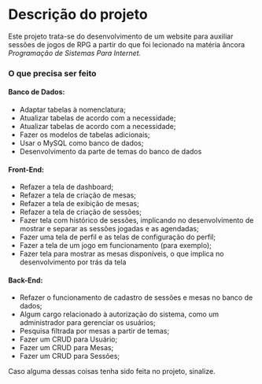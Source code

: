 <h1>Descrição do projeto</h1>
<p>Este projeto trata-se do desenvolvimento de um website para auxiliar sessões de jogos de RPG a partir do que foi lecionado na matéria âncora <i>Programação de Sistemas Para Internet.</i></p>

<h3>O que precisa ser feito</h3>
<h4>Banco de Dados:</h4>
<ul> 
  <li>Adaptar tabelas à nomenclatura;</li>
  <li>Atualizar tabelas de acordo com a necessidade;</li>
  <li>Atualizar tabelas de acordo com a necessidade;</li>
  <li>Fazer os modelos de tabelas adicionais;</li>
  <li>Usar o MySQL como banco de dados;</li>
   <li>Desenvolvimento da parte de temas do banco de dados</li>
</ul>
<h4>Front-End:</h4>
<ul>
  <li>Refazer a tela de dashboard;</li>
  <li>Refazer a tela de criação de mesas;</li>
  <li>Refazer a tela de exibição de mesas;</li>
  <li>Refazer a tela de criação de sessões;</li>
  <li>Fazer tela com histórico de sessões, implicando no desenvolvimento de mostrar e separar as sessões jogadas e as agendadas;</li>
  <li>Fazer uma tela de perfil e as telas de configuração do perfil;</li>
  <li>Fazer a tela de um jogo em funcionamento (para exemplo);</li>
  <li>Fazer tela para mostrar as mesas disponíveis, o que implica no desenvolvimento por trás da tela</li>
</ul>
<h4>Back-End:</h4>
<ul>
  <li>Refazer o funcionamento de cadastro de sessões e mesas no banco de dados;</li>
  <li>Algum cargo relacionado à autorização do sistema, como um administrador para gerenciar os usuários;</li>
  <li>Pesquisa filtrada por mesas a partir de temas;</li>
  <li>Fazer um CRUD para Usuário;</li>
  <li>Fazer um CRUD para Mesas;</li>
  <li>Fazer um CRUD para Sessões;</li>
</ul>

<p>Caso alguma dessas coisas tenha sido feita no projeto, sinalize.</p>